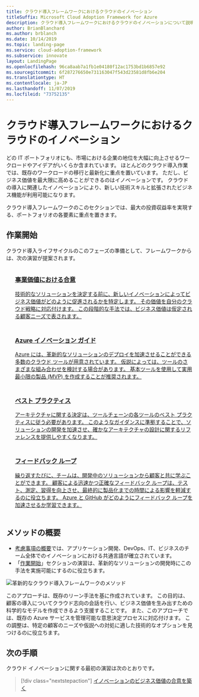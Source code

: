 ```yaml
---
title: クラウド導入フレームワークにおけるクラウドのイノベーション
titleSuffix: Microsoft Cloud Adoption Framework for Azure
description: クラウド導入フレームワークにおけるクラウドのイノベーションについて説明します。
author: BrianBlanchard
ms.author: brblanch
ms.date: 10/14/2019
ms.topic: landing-page
ms.service: cloud-adoption-framework
ms.subservice: innovate
layout: LandingPage
ms.openlocfilehash: 96ca8aab7a1fb1e04180f12ac1753bd1b6857e92
ms.sourcegitcommit: 6f287276650e731163047f543d23581d8fb6e204
ms.translationtype: HT
ms.contentlocale: ja-JP
ms.lasthandoff: 11/07/2019
ms.locfileid: "73752135"
---
```

# <a name="cloud-innovation-in-the-cloud-adoption-framework"></a>クラウド導入フレームワークにおけるクラウドのイノベーション

どの IT ポートフォリオにも、市場における企業の地位を大幅に向上させるワークロードやアイデアがいくらか含まれています。 ほとんどのクラウド導入作業では、既存のワークロードの移行と最新化に重点を置いています。 ただし、ビジネス価値を最大限に高めることができるのはイノベーションです。 クラウドの導入に関連したイノベーションにより、新しい技術スキルと拡張されたビジネス機能が利用可能になります。

クラウド導入フレームワークのこのセクションでは、最大の投資収益率を実現する、ポートフォリオの各要素に重点を置きます。

## <a name="get-started"></a>作業開始

クラウド導入ライフサイクルのこのフェーズの準備として、フレームワークからは、次の演習が提案されます。

<!-- markdownlint-disable MD033 -->

<ul class="panelContent cardsF">
    <li style="display: flex; flex-direction: column;">
        <a href="./business-value.md">
            <div class="cardSize">
                <div class="cardPadding" style="padding-bottom:10px;">
                    <div class="card" style="padding-bottom:10px;">
                        <div class="cardImageOuter">
                            <div class="cardImage">
                                <img alt="" src="../_images/icons/1.png" data-linktype="external">
                            </div>
                        </div>
                        <div class="cardText" style="padding-left:0px;">
                            <h3>事業価値における合意</h3>
技術的なソリューションを決定する前に、新しいイノベーションによってビジネス価値がどのように促進されるかを特定します。 その価値を自分のクラウド戦略に対応付けます。 この段階的な手法では、ビジネス価値は仮定される顧客ニーズで表されます。
                        </div>
                    </div>
                </div>
            </div>
        </a>
    </li>
    <li style="display: flex; flex-direction: column;">
        <a href="./innovation-guide/index.md">
            <div class="cardSize">
                <div class="cardPadding" style="padding-bottom:10px;">
                    <div class="card" style="padding-bottom:10px;">
                        <div class="cardImageOuter">
                            <div class="cardImage">
                                <img alt="" src="../_images/icons/2.png" data-linktype="external">
                            </div>
                        </div>
                        <div class="cardText" style="padding-left:0px;">
                            <h3>Azure イノベーション ガイド</h3>
Azure には、革新的なソリューションのデプロイを加速させることができる多数のクラウド ツールが用意されています。 仮説によっては、ツールのさまざまな組み合わせを検討する場合があります。 基本ツールを使用して実用最小限の製品 (MVP) を作成することが推奨されます。
                        </div>
                    </div>
                </div>
            </div>
        </a>
    </li>
    <li style="display: flex; flex-direction: column;">
        <a href="./best-practices/index.md">
            <div class="cardSize">
                <div class="cardPadding" style="padding-bottom:10px;">
                    <div class="card" style="padding-bottom:10px;">
                        <div class="cardImageOuter">
                            <div class="cardImage">
                                <img alt="" src="../_images/icons/3.png" data-linktype="external">
                            </div>
                        </div>
                        <div class="cardText" style="padding-left:0px;">
                            <h3>ベスト プラクティス</h3>
アーキテクチャに関する決定は、ツールチェーンの各ツールのベスト プラクティスに従う必要があります。 このようなガイダンスに準拠することで、ソリューションの開発を加速させ、確かなアーキテクチャの設計に関するリファレンスを提供しやすくなります。
                        </div>
                    </div>
                </div>
            </div>
        </a>
    </li>
    <li style="display: flex; flex-direction: column;">
        <a href="./considerations/adoption.md">
            <div class="cardSize">
                <div class="cardPadding" style="padding-bottom:10px;">
                    <div class="card" style="padding-bottom:10px;">
                        <div class="cardImageOuter">
                            <div class="cardImage">
                                <img alt="" src="../_images/icons/4.png" data-linktype="external">
                            </div>
                        </div>
                        <div class="cardText" style="padding-left:0px;">
                            <h3>フィードバック ループ</h3>
繰り返すたびに、チームは、開発中のソリューションから顧客と共に学ぶことができます。 顧客による迅速かつ正確なフィードバック ループは、テスト、測定、習得を向上させ、最終的に製品化までの時間による影響を軽減するのに役立ちます。 Azure と GitHub がどのようにフィードバック ループを加速させるか学習できます。
                        </div>
                    </div>
                </div>
            </div>
        </a>
    </li>
</ul>
<!-- markdownlint-enable MD033 -->

## <a name="methodology-summary"></a>メソッドの概要

- [考慮事項の概要](./considerations/index.md)では、アプリケーション開発、DevOps、IT、ビジネスのチーム全体でのイノベーションにおける共通言語が確立されています。
- 「[作業開始](#get-started)」セクションの演習は、革新的なソリューションの開発時にこの手法を実施可能にするのに役立ちます。

![革新的なクラウド導入フレームワークのメソッド](../_images/innovate/innovate-methodology.png)

このアプローチは、既存のリーン手法を基に作成されています。 この目的は、顧客の導入についてクラウド志向の会話を行い、ビジネス価値を生み出すための科学的なモデルを作成できるよう支援することです。 また、このアプローチでは、既存の Azure サービスを管理可能な意思決定プロセスに対応付けます。 この調整は、特定の顧客のニーズや仮説への対処に適した技術的なオプションを見つけるのに役立ちます。

## <a name="next-steps"></a>次の手順

クラウド イノベーションに関する最初の演習は次のとおりです。
> [!div class="nextstepaction"]
> [イノベーションのビジネス価値の合意を築く](./business-value.md)
